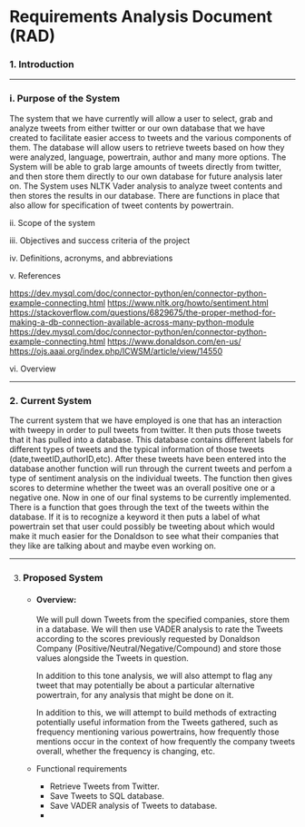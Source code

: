 # Requirements Analysis Document (RAD)

### 1. Introduction
----

###  i. Purpose of the System

The system that we have currently will allow a user to select, grab and analyze tweets from either twitter or our own database that we have created to facilitate easier access to tweets and the various components of them. The database will allow users to retrieve tweets based on how they were analyzed, language, powertrain, author and many more options. The System will be able to grab large amounts of tweets directly from twitter, and then store them directly to our own database for future analysis later on. The System uses NLTK Vader analysis to analyze tweet contents and then stores the results in our database. There are functions in place that also allow for specification of tweet contents by powertrain.

ii. Scope of the system

iii. Objectives and success criteria of the project

iv. Definitions, acronyms, and abbreviations

v. References

 https://dev.mysql.com/doc/connector-python/en/connector-python-example-connecting.html
 https://www.nltk.org/howto/sentiment.html
 https://stackoverflow.com/questions/6829675/the-proper-method-for-making-a-db-connection-available-across-many-python-module
 https://dev.mysql.com/doc/connector-python/en/connector-python-example-connecting.html
 https://www.donaldson.com/en-us/
 https://ojs.aaai.org/index.php/ICWSM/article/view/14550

vi. Overview

***
### 2. Current System
The current system that we have employed is one that has an interaction with tweepy in order to pull tweets from twitter. It then puts those tweets that it has pulled into a database. This database contains different labels for different types of tweets and the typical information of those tweets (date,tweetID,authorID,etc). After these tweets have been entered into the database another function will run through the current tweets and perfom a type of sentiment analysis on the individual tweets. The function then gives scores to determine whether the tweet was an overall positive one or a negative one. Now in one of our final systems to be currently implemented. There is a function that goes through the text of the tweets within the database. If it is to recognize a keyword it then puts a label of what powertrain set that user could possibly be tweeting about which would make it much easier for the Donaldson to see what their companies that they like are talking about and maybe even working on.


***
3. ### Proposed System

   - #### Overview:

     We will pull down Tweets from the specified companies, store them in a database. We will then use VADER analysis to rate the Tweets according to the scores previously requested by Donaldson Company (Positive/Neutral/Negative/Compound) and store those values alongside the Tweets in question.

     In addition to this tone analysis, we will also attempt to flag any tweet that may potentially be about a particular alternative powertrain, for any analysis that might be done on it.

     In addition to this, we will attempt to build methods of extracting potentially useful information from the Tweets gathered, such as frequency mentioning various powertrains, how frequently those mentions occur in the context of how frequently the company tweets overall, whether the frequency is changing, etc.

   - Functional requirements

     - Retrieve Tweets from Twitter.
     - Save Tweets to SQL database.
     - Save VADER analysis of Tweets to database.
     - 
